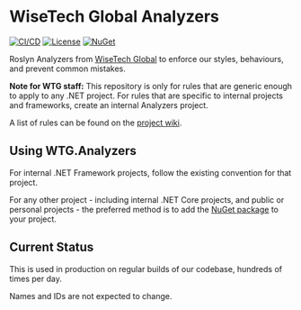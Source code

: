 # WiseTech Global Analyzers

[![CI/CD](https://github.com/WiseTechGlobal/WTG.Analyzers/workflows/CI/CD/badge.svg?branch=master&event=push)](https://github.com/WiseTechGlobal/WTG.Analyzers/actions?query=workflow%3ACI%2FCD)
[![License](https://img.shields.io/badge/license-Apache%202.0-blue.svg)](https://github.com/WiseTechGlobal/WTG.Analyzers/blob/master/LICENSE.md)
[![NuGet](https://img.shields.io/nuget/v/WTG.Analyzers.svg)](http://nuget.org/packages/WTG.Analyzers)

Roslyn Analyzers from [WiseTech Global](https://www.wisetechglobal.com/) to enforce our styles, behaviours, and prevent common mistakes.

**Note for WTG staff:** This repository is only for rules that are generic enough to apply to any .NET project. For rules that are specific to internal projects and frameworks, create an internal Analyzers project.

A list of rules can be found on the [project wiki](https://github.com/WiseTechGlobal/WTG.Analyzers/wiki).

## Using WTG.Analyzers
For internal .NET Framework projects, follow the existing convention for that project.

For any other project - including internal .NET Core projects, and public or personal projects - the preferred method is to add the [NuGet package](https://www.nuget.org/packages/WTG.Analyzers/) to your project.

## Current Status
This is used in production on regular builds of our codebase, hundreds of times per day.

Names and IDs are not expected to change.
